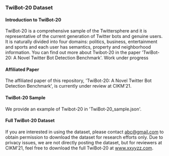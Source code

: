 ### TwiBot-20 Dataset

#### Introduction to TwiBot-20
TwiBot-20 is a comprehensive sample of the Twittersphere and it is representative of the current generation of Twitter bots and genuine users. It is naturally divided into four domains: politics, business, entertainment and sports and each user has semantics, property and neighborhood information. You can find out more about Twibot-20 in the paper 'TwiBot-20: A Novel Twitter Bot Detection Benchmark'. Work under progress

#### Affiliated Paper
The affiliated paper of this repository, 'TwiBot-20: A Novel Twitter Bot Detection Benchmark', is currently under review at CIKM'21.

#### TwiBot-20 Sample
We provide an example of Twibot-20 in 'TwiBot-20_sample.json'. 

#### Full TwiBot-20 Dataset
If you are interested in using the dataset, please contact abc@gmail.com to obtain permission to download the dataset for research efforts only. Due to privacy issues, we are not directly posting the dataset, but for reviewers at CIKM'21, feel free to download the full TwiBot-20 at www.xxyyzz.com.
